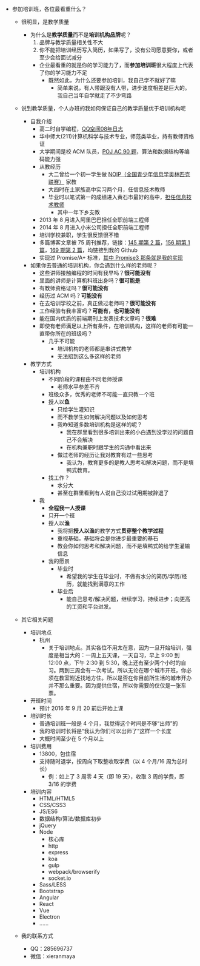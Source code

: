 * 参加培训班，各位最看重什么？
  * 很明显，是教学质量
    * 为什么是**教学质量**而不是**培训机构品牌**呢？
      1. 品牌与教学质量相关性不大
      2. 你不能把培训经历写入简历，如果写了，没有公司愿意要你，或者至少会给面试减分
        * 企业最看重的就是你的学习能力了，而**参加培训班**很大程度上代表了你的学习能力不足
          * 既然如此，为什么还要参加培训，我自己学不就好了嘛
            * 简单来说，有人带跟没有人带，进步速度相差是巨大的。我自己当年自学就走了不少弯路
  * 说到教学质量，个人办班的我如何保证自己的教学质量优于培训机构呢
    * 自我介绍
      * 高二时自学编程，[QQ空间08年日志](http://user.qzone.qq.com/285696737/blog/1211818585)
      * 华中师大(211)计算机科学与技术专业，师范类毕业，持有教师资格证
      * 大学期间是校 ACM 队员，[POJ AC 90 题](http://poj.org/userstatus?user_id=xieranmaya)，算法和数据结构等编码能力强
      * 从教经历
        * 大二曾给一个初一学生做 [NOIP（全国青少年信息学奥林匹克联赛）](http://baike.baidu.com/view/2736695.htm) 家教
        * 大四时在土家族高中实习两个月，任信息技术教师
        * 毕业时以笔试第一的成绩进入黄石市最好的高中，[担任信息技术教师](http://user.qzone.qq.com/285696737/blog/1340028230)
          * 其中一年下乡支教
      * 2013 年 8 月进入阿里巴巴担任全职前端工程师
      * 2014 年 8 月进入小米公司担任全职前端工程师
      * 培训学校兼职，学生很反馈很不错
      * 多篇博客文章被 75 周刊推荐，链接：[145 期第 2 篇](http://old.75team.com/weekly/issue145.html)，[156 期第 1 篇](http://old.75team.com/weekly/issue156.html)，[169 期第 2 篇](http://old.75team.com/weekly/issue169.html)，均链接到我的 Github
      * 实现过 Promise/A+ 标准，[其中 Promise3 那条就是我的实现](https://promisesaplus.com/implementations)
    * 如果你去普通的培训机构，你会遇到什么样的老师呢？
      * 这些讲师接触编程的时间有我早吗？**很可能没有**
      * 里面的讲师是计算机科班出身吗？**很可能是**
      * 有教师资格证吗？**很可能没有**
      * 经历过 ACM 吗？**可能没有**
      * 在去培训学校之前，真正做过老师吗？**很可能没有**
      * 工作经验有我丰富吗？**可能有，也可能没有**
      * 能在国内优质的前端期刊上发表技术文章吗？**很难**
      * 即使有老师满足以上所有条件，在培训机构，这样的老师有可能一直带你所在的班级吗？
        * 几乎不可能
          * 培训机构的老师都是串讲式教学
          * 无法招到这么多这样的老师
    * 教学方式
      * 培训机构
        * 不同阶段的课程由不同老师授课
          * 老师水平参差不齐
        * 班级众多，优秀的老师不可能一直只教一个班
        * 授人以**鱼**
          * 只给学生灌知识
          * 而不教学生如何解决问题以及如何思考
          * 我咋知道多数培训机构是这样的呢？
             * 我在群里看到很多培训出来的小白遇到没学过的问题自己不会解决
             * 在机构兼职时跟学生的沟通中看出来
          * 做过老师的经历让我对教育有过一些思考
             * 我认为，教育更多的是教人思考和解决问题，而不是填鸭式教育。
        * 找工作？
          * 水分大
          * 甚至在群里看到有人说自己没过试用期被辞退了
      * 我
        * **全程我一人授课**
        * 只开一个班
        * 授人以**渔**
          * 我将把**授人以渔**的教学方式**贯穿整个教学过程**
          * 重视基础，基础将会是你进步最重要的基石
          * 教会你如何思考和解决问题，而不是填鸭式的给学生灌输信息
        * 我的愿景
          * 毕业时
            * 希望我的学生在毕业时，不做有水分的简历/学历/经历，就能找到满意的工作
          * 毕业后
            * 能自己思考/解决问题，继续学习，持续进步；向更高的工资和平台进发。

  * 其它相关问题
    * 培训地点
      * 杭州
        * 关于培训地点。其实各位不用太在意，因为一旦开始培训，强度是相当大的：一周上五天课，一天自习，早上 9:00 到 12:00 点，下午 2:30 到 5:30，晚上还有至少两个小时的自习。两到三周会有一次考试。所以无论在哪个城市开班，你必须在教室附近找地方住。所以是否在你目前所生活的城市开办并不那么重要。因为提供住宿，所以你需要的仅仅是一张车票。
    * 开班时间
      * 预计 2016 年 9 月 20 前后开始上课
    * 培训时长
      * 普通培训班一般是 4 个月，我觉得这个时间是不够“出师”的
      * 我的培训时长将是“我认为你们可以出师了”这样一个长度
      * 大概时间至少在 5 个月以上
    * 培训费用
      * 13800，包住宿
      * 支持随时退学，按周向下取整收取学费（以 4 个月/16 周为总时长）
        * 例：如上了 3 周零 4 天（即 19 天），收取 3 周的学费，即 3/16 的学费
    * 培训内容
      * HTML/HTML5
      * CSS/CSS3
      * JS/ES6
      * 数据结构/算法/数据库初步
      * jQuery
      * Node
        * 核心库
        * http
        * express
        * koa
        * gulp
        * webpack/browserify
        * socket.io
      * Sass/LESS
      * Bootstrap
      * Angular
      * React
      * Vue
      * Electron
      * ……
    
  * 我的联系方式
    * QQ：285696737
    * 微信：xieranmaya

